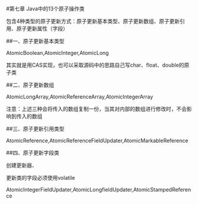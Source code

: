 #第七章 Java中的13个原子操作类

包含4种类型的原子更新方式：原子更新基本类型、原子更新数组、原子更新引用、原子更新属性（字段）

##一、原子更新基本类型

AtomicBoolean,AtomicInteger,AtomicLong

其实就是用CAS实现，也可以采取源码中的思路自己写char、float、double的原子类

##二、原子更新数组

AtomicLongArray,AtomicReferenceArray,AtomicIntegerArray

注意：上述三种会将传入的数组复制一份，当其对内部的数组进行修改时，不会影响到传入的数组

##三、原子更新引用类型

AtomicReference,AtomicReferenceFieldUpdater,AtomicMarkableReference

##四、原子更新字段类

创建更新器、

更新类的字段必须使用volatile

AtomicIntegerFieldUpdater,AtomicLongfieldUpdater,AtomicStampedReference